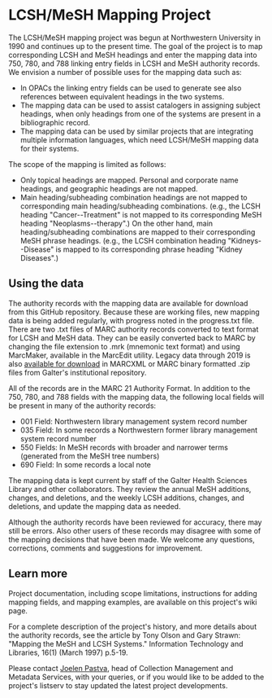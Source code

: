 # LCSH/MeSH Mapping Project


The LCSH/MeSH mapping project was begun at Northwestern University in 1990 and continues up to the present time. The goal of the project is to map corresponding LCSH and MeSH headings and enter the mapping data into 750, 780, and 788 linking entry fields in LCSH and MeSH authority records. We envision a number of possible uses for the mapping data such as:

- In OPACs the linking entry fields can be used to generate see also references between equivalent headings in the two systems.
- The mapping data can be used to assist catalogers in assigning subject headings, when only headings from one of the systems are present in a bibliographic record.
- The mapping data can be used by similar projects that are integrating multiple information languages, which need LCSH/MeSH mapping data for their systems.

The scope of the mapping is limited as follows:

- Only topical headings are mapped. Personal and corporate name headings, and geographic headings are not mapped.
- Main heading/subheading combination headings are not mapped to corresponding main heading/subheading combinations. (e.g., the LCSH heading "Cancer--Treatment" is not mapped to its corresponding MeSH heading "Neoplasms--therapy".) On the other hand, main heading/subheading combinations are mapped to their corresponding MeSH phrase headings. (e.g., the LCSH combination heading "Kidneys--Disease" is mapped to its corresponding phrase heading "Kidney Diseases".)

## Using the data 
The authority records with the mapping data are available for download from this GitHub repository. Because these are working files, new mapping data is being added regularly, with progress noted in the progress.txt file. There are two .txt files of MARC authority records converted to text format for LCSH and MeSH data. They can be easily converted back to MARC by changing the file extension to .mrk (mnemonic text format) and using MarcMaker, available in the MarcEdit utility. Legacy data through 2019 is also [available for download](https://digitalhub.northwestern.edu/collections/8c1d851c-a5e6-4790-a867-fa889e66630e) in MARCXML or MARC binary formatted .zip files from Galter's institutional repository.

All of the records are in the MARC 21 Authority Format. In addition to the 750, 780, and 788 fields with the mapping data, the following local fields will be present in many of the authority records:

- 001 Field: Northwestern library management system record number
- 035 Field: In some records a Northwestern former library management system record number
- 550 Fields: In MeSH records with broader and narrower terms (generated from the MeSH tree numbers)
- 690 Field: In some records a local note

The mapping data is kept current by staff of the Galter Health Sciences Library and other collaborators. They review the annual MeSH additions, changes, and deletions, and the weekly LCSH additions, changes, and deletions, and update the mapping data as needed.

Although the authority records have been reviewed for accuracy, there may still be errors. Also other users of these records may disagree with some of the mapping decisions that have been made. We welcome any questions, corrections, comments and suggestions for improvement.

## Learn more
Project documentation, including scope limitations, instructions for adding mapping fields, and mapping examples, are available on this project's wiki page. 

For a complete description of the project's history, and more details about the authority records, see the article by Tony Olson and Gary Strawn: "Mapping the MeSH and LCSH Systems." Information Technology and Libraries, 16(1) (March 1997) p.5-19.

Please contact [Joelen Pastva](mailto:joelen.pastva@northwestern.edu), head of Collection Management and Metadata Services, with your queries, or if you would like to be added to the project's listserv to stay updated the latest project developments.
